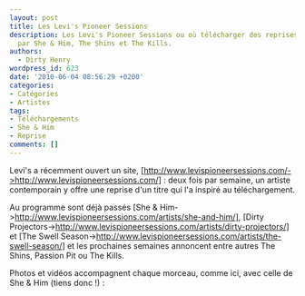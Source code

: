 ```yaml
---
layout: post
title: Les Levi's Pioneer Sessions
description: Les Levi's Pioneer Sessions ou où télécharger des reprises interprétées
  par She & Him, The Shins et The Kills.
authors:
  - Dirty Henry
wordpress_id: 623
date: '2010-06-04 08:56:29 +0200'
categories:
- Catégories
- Artistes
tags:
- Téléchargements
- She & Him
- Reprise
comments: []
---
```

Levi's a récemment ouvert un site, [http://www.levispioneersessions.com/->http://www.levispioneersessions.com/] : deux fois par semaine, un artiste contemporain y offre une reprise d'un titre qui l'a inspiré au téléchargement.

Au programme sont déjà passés [She & Him->http://www.levispioneersessions.com/artists/she-and-him/], [Dirty Projectors->http://www.levispioneersessions.com/artists/dirty-projectors/] et [The Swell Season->http://www.levispioneersessions.com/artists/the-swell-season/] et les prochaines semaines annoncent entre autres The Shins, Passion Pit ou The Kills.

Photos et vidéos accompagnent chaque morceau, comme ici, avec celle de She & Him (tiens donc !) :

<object width="500" height="300"><param name="movie" value="http://www.youtube.com/v/tWDjDL2NAQM&hl=fr_FR&fs=1&"></param><param name="allowFullScreen" value="true"></param><param name="allowscriptaccess" value="always"></param><embed src="http://www.youtube.com/v/tWDjDL2NAQM&hl=fr_FR&fs=1&" type="application/x-shockwave-flash" allowscriptaccess="always" allowfullscreen="true" width="500" height="300"></embed></object>
